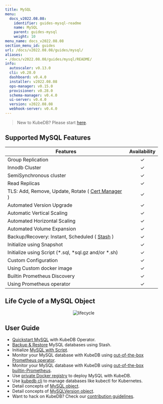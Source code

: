 ```yaml
---
title: MySQL
menu:
  docs_v2022.08.08:
    identifier: guides-mysql-readme
    name: MySQL
    parent: guides-mysql
    weight: 10
menu_name: docs_v2022.08.08
section_menu_id: guides
url: /docs/v2022.08.08/guides/mysql/
aliases:
- /docs/v2022.08.08/guides/mysql/README/
info:
  autoscaler: v0.13.0
  cli: v0.28.0
  dashboard: v0.4.0
  installer: v2022.08.08
  ops-manager: v0.15.0
  provisioner: v0.28.0
  schema-manager: v0.4.0
  ui-server: v0.4.0
  version: v2022.08.08
  webhook-server: v0.4.0
---
```


> New to KubeDB? Please start [here](/docs/v2022.08.08/README).

## Supported MySQL Features

| Features                                                                                | Availability |
| --------------------------------------------------------------------------------------- | :----------: |
| Group Replication                                                                       |   &#10003;   |
| Innodb Cluster                                                                          |   &#10003;   |
| SemiSynchronous cluster                                                                 |   &#10003;   |
| Read Replicas                                                                           |   &#10003;   |
| TLS: Add, Remove, Update, Rotate ( [Cert Manager](https://cert-manager.io/docs/) )      |   &#10003;   |
| Automated Version Upgrade                                                               |   &#10003;   |
| Automatic Vertical Scaling                                                              |   &#10003;   |
| Automated Horizontal Scaling                                                            |   &#10003;   |
| Automated Volume Expansion                                                              |   &#10003;   |
| Backup/Recovery: Instant, Scheduled ( [Stash](https://stash.run/) )                     |   &#10003;   |
| Initialize using Snapshot                                                               |   &#10003;   |
| Initialize using Script (\*.sql, \*sql.gz and/or \*.sh)                                 |   &#10003;   |
| Custom Configuration                                                                    |   &#10003;   |
| Using Custom docker image                                                               |   &#10003;   |
| Builtin Prometheus Discovery                                                            |   &#10003;   |
| Using Prometheus operator                                                               |   &#10003;   |

## Life Cycle of a MySQL Object

<p align="center">
  <img alt="lifecycle"  src="/docs/v2022.08.08/images/mysql/mysql-lifecycle.png" >
</p>

## User Guide

- [Quickstart MySQL](/docs/v2022.08.08/guides/mysql/quickstart/) with KubeDB Operator.
- [Backup & Restore](/docs/v2022.08.08/guides/mysql/backup/overview/) MySQL databases using Stash.
- Initialize [MySQL with Script](/docs/v2022.08.08/guides/mysql/initialization/).
- Monitor your MySQL database with KubeDB using [out-of-the-box Prometheus operator](/docs/v2022.08.08/guides/mysql/monitoring/prometheus-operator/).
- Monitor your MySQL database with KubeDB using [out-of-the-box builtin-Prometheus](/docs/v2022.08.08/guides/mysql/monitoring/builtin-prometheus/).
- Use [private Docker registry](/docs/v2022.08.08/guides/mysql/private-registry/) to deploy MySQL with KubeDB.
- Use [kubedb cli](/docs/v2022.08.08/guides/mysql/cli/) to manage databases like kubectl for Kubernetes.
- Detail concepts of [MySQL object](/docs/v2022.08.08/guides/mysql/concepts/database/).
- Detail concepts of [MySQLVersion object](/docs/v2022.08.08/guides/mysql/concepts/catalog/).
- Want to hack on KubeDB? Check our [contribution guidelines](/docs/v2022.08.08/CONTRIBUTING).
